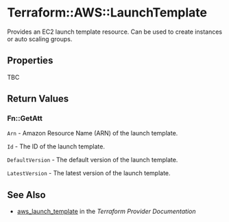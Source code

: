 # Terraform::AWS::LaunchTemplate

Provides an EC2 launch template resource. Can be used to create instances or auto scaling groups.

## Properties

TBC

## Return Values

### Fn::GetAtt

`Arn` - Amazon Resource Name (ARN) of the launch template.

`Id` - The ID of the launch template.

`DefaultVersion` - The default version of the launch template.

`LatestVersion` - The latest version of the launch template.

## See Also

* [aws_launch_template](https://www.terraform.io/docs/providers/aws/r/launch_template.html) in the _Terraform Provider Documentation_